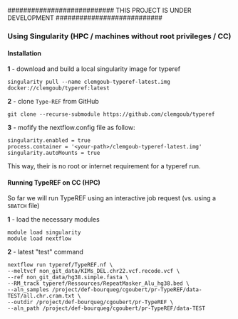 ###########################
THIS PROJECT IS UNDER DEVELOPMENT
###########################

### Using Singularity (HPC / machines without root privileges / CC)

#### Installation
**1** - download and build a local singularity image for typeref
```sh=
singularity pull --name clemgoub-typeref-latest.img docker://clemgoub/typeref:latest
```
**2** - clone `Type-REF` from GitHub
```shell=
git clone --recurse-submodule https://github.com/clemgoub/typeref
```
**3** - mofify the nextflow.config file as follow:
```
singularity.enabled = true
process.container = '<your-path>/clemgoub-typeref-latest.img'
singularity.autoMounts = true
```
This way, their is no root or internet requirement for a typeref run.

#### Running TypeREF on CC (HPC)
So far we will run TypeREF using an interactive job request (vs. using a `SBATCH` file)

**1** - load the necessary modules
```shell=
module load singularity
module load nextflow
```

**2** - latest "test" command
```shell=
nextflow run typeref/TypeREF.nf \
--meltvcf non_git_data/KIMs_DEL.chr22.vcf.recode.vcf \
--ref non_git_data/hg38.simple.fasta \
--RM_track typeref/Ressources/RepeatMasker_Alu_hg38.bed \
--aln_samples /project/def-bourqueg/cgoubert/pr-TypeREF/data-TEST/all.chr.cram.txt \
--outdir /project/def-bourqueg/cgoubert/pr-TypeREF \
--aln_path /project/def-bourqueg/cgoubert/pr-TypeREF/data-TEST
```